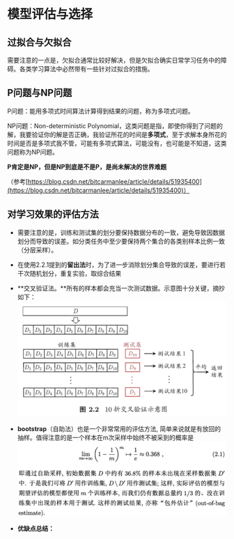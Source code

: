 # 模型评估与选择

## 过拟合与欠拟合

需要注意的一点是，欠拟合通常比较好解决，但是欠拟合确实日常学习任务中的障碍。各类学习算法中必然带有一些针对过拟合的措施。

## P问题与NP问题

P问题：能用多项式时间算法计算得到结果的问题，称为多项式问题。

NP问题：Non-deterministic Polynomial，这类问题是指，即使你得到了问题的解，我要验证你的解是否正确，我验证所花的时间是**多项式**，至于求解本身所花的时间是否是多项式我不管，可能有多项式算法，可能没有，也可能是不知道，这类问题称为NP问题。

**P肯定是NP，但是NP到底是不是P，是尚未解决的世界难题**

（参考[https://blog.csdn.net/bitcarmanlee/article/details/51935400](https://blog.csdn.net/bitcarmanlee/article/details/51935400)）

## 对学习效果的评估方法

* 需要注意的是，训练和测试集的划分要保持数据分布的一致，避免导致因数据划分而导致的误差。如分类任务中至少要保持两个集合的各类别样本比例一致（分层采样）。
* 在使用2.2.1提到的**留出法**时，为了进一步消除划分集合导致的误差，要进行若干次随机划分，重复实验，取综合结果
* **交叉验证法。**所有的样本都会充当一次测试数据。示意图十分关键，摘抄如下：![](/assets/cross_validation.png)

* **bootstrap**（自助法）也是一个非常常用的评估方法, 简单来说就是有放回的抽样。值得注意的是一个样本在m次采样中始终不被采到的概率是  
  ![](/assets/bootstrap_method.png)

* **优缺点总结：**



